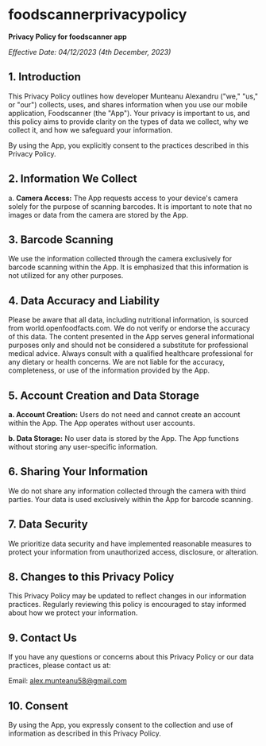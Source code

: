 # foodscannerprivacypolicy

**Privacy Policy for foodscanner app**

*Effective Date: 04/12/2023 (4th December, 2023)*

## 1. Introduction

This Privacy Policy outlines how developer Munteanu Alexandru ("we," "us," or "our") collects, uses, and shares information when you use our mobile application, Foodscanner (the "App"). Your privacy is important to us, and this policy aims to provide clarity on the types of data we collect, why we collect it, and how we safeguard your information.

By using the App, you explicitly consent to the practices described in this Privacy Policy.

## 2. Information We Collect

a. **Camera Access:** The App requests access to your device's camera solely for the purpose of scanning barcodes. It is important to note that no images or data from the camera are stored by the App.

## 3. Barcode Scanning

We use the information collected through the camera exclusively for barcode scanning within the App. It is emphasized that this information is not utilized for any other purposes.

## 4. Data Accuracy and Liability

Please be aware that all data, including nutritional information, is sourced from world.openfoodfacts.com. We do not verify or endorse the accuracy of this data. The content presented in the App serves general informational purposes only and should not be considered a substitute for professional medical advice. Always consult with a qualified healthcare professional for any dietary or health concerns. We are not liable for the accuracy, completeness, or use of the information provided by the App.

## 5. Account Creation and Data Storage

**a. Account Creation:** Users do not need and cannot create an account within the App. The App operates without user accounts.

**b. Data Storage:** No user data is stored by the App. The App functions without storing any user-specific information.

## 6. Sharing Your Information

We do not share any information collected through the camera with third parties. Your data is used exclusively within the App for barcode scanning.

## 7. Data Security

We prioritize data security and have implemented reasonable measures to protect your information from unauthorized access, disclosure, or alteration.

## 8. Changes to this Privacy Policy

This Privacy Policy may be updated to reflect changes in our information practices. Regularly reviewing this policy is encouraged to stay informed about how we protect your information.

## 9. Contact Us

If you have any questions or concerns about this Privacy Policy or our data practices, please contact us at:

Email: alex.munteanu58@gmail.com

## 10. Consent

By using the App, you expressly consent to the collection and use of information as described in this Privacy Policy.
